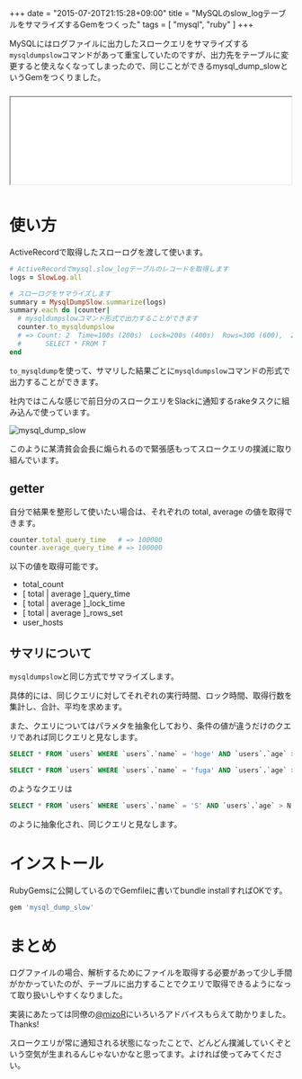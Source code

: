 +++
date = "2015-07-20T21:15:28+09:00"
title = "MySQLのslow_logテーブルをサマライズするGemをつくった"
tags = [ "mysql", "ruby" ]
+++

MySQLにはログファイルに出力したスロークエリをサマライズする`mysqldumpslow`コマンドがあって重宝していたのですが、出力先をテーブルに変更すると使えなくなってしまったので、同じことができるmysql\_dump\_slowというGemをつくりました。

<iframe src="//hatenablog-parts.com/embed?url=https%3A%2F%2Fgithub.com%2Fmonochromegane%2Fmysql_dump_slow" title="monochromegane/mysql_dump_slow" class="embed-card embed-webcard" scrolling="no" frame    border="0" style="width: 100%; height: 155px; max-width: 500px; margin: 10px 0px;">&lt;a href="https://github.com/monochromegane/mysql_dump_slow"&gt;monochromegane/mysql_dump_slow&lt;/a&gt;</iframe>

# 使い方

ActiveRecordで取得したスローログを渡して使います。

```ruby
# ActiveRecordでmysql.slow_logテーブルのレコードを取得します
logs = SlowLog.all

# スローログをサマライズします
summary = MysqlDumpSlow.summarize(logs)
summary.each do |counter|
  # mysqldumpslowコマンド形式で出力することができます
  counter.to_mysqldumpslow
  # => Count: 2  Time=100s (200s)  Lock=200s (400s)  Rows=300 (600),  2hosts
  #      SELECT * FROM T
end
```

`to_mysqldump`を使って、サマリした結果ごとに`mysqldumpslow`コマンドの形式で出力することができます。

社内ではこんな感じで前日分のスロークエリをSlackに通知するrakeタスクに組み込んで使っています。

![mysql\_dump\_slow](/images/2015/07/mysql_dump_slow.png)

このように某清貧会会長に煽られるので緊張感もってスロークエリの撲滅に取り組んでいます。

## getter

自分で結果を整形して使いたい場合は、それぞれの total, average の値を取得できます。

```ruby
counter.total_query_time   # => 100000
counter.average_query_time # => 100000
```

以下の値を取得可能です。

- total\_count
- [ total | average ]\_query\_time
- [ total | average ]\_lock\_time
- [ total | average ]\_rows\_set
- user\_hosts

## サマリについて

`mysqldumpslow`と同じ方式でサマライズします。

具体的には、同じクエリに対してそれぞれの実行時間、ロック時間、取得行数を集計し、合計、平均を求めます。

また、クエリについてはパラメタを抽象化しており、条件の値が違うだけのクエリであれば同じクエリと見なします。

```sql
SELECT * FROM `users` WHERE `users`.`name` = 'hoge' AND `users`.`age` > 20
```

```sql
SELECT * FROM `users` WHERE `users`.`name` = 'fuga' AND `users`.`age` > 30
```

のようなクエリは

```sql
SELECT * FROM `users` WHERE `users`.`name` = 'S' AND `users`.`age` > N
```

のように抽象化され、同じクエリと見なします。

# インストール

RubyGemsに公開しているのでGemfileに書いてbundle installすればOKです。

```ruby
gem 'mysql_dump_slow'
```

# まとめ

ログファイルの場合、解析するためにファイルを取得する必要があって少し手間がかかっていたのが、テーブルに出力することでクエリで取得できるようになって取り扱いしやすくなりました。

実装にあたっては同僚の[@mizoR](https://github.com/mizoR)にいろいろアドバイスもらえて助かりました。Thanks!

スロークエリが常に通知される状態になったことで、どんどん撲滅していくぞという空気が生まれるんじゃないかなと思ってます。よければ使ってみてください。

